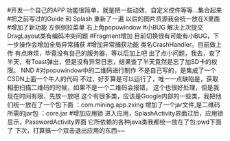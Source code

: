#开发一个自己的APP
    功能很简单，就是把一些动效、自定义控件等等...集合起来
#把之前写过的Guide 和 Splash 重新了一遍
    以后的图片资源我会统一放在X里面
#增加了新功能
    左侧侧拉菜单
    右上角popuwindow
#小BUG
    解决上次提交DragLayout类有编码冲突问题
#Fragment增加
    目前切换很有可能有小BUG，下一步操作会增加全局异常捕获
#增加异常捕获功能
    类名CrashHandler。目前做上传 有点麻烦，毕竟没有自己的服务器，等以后加上吧
    出了点小问题，我去，查了半天，有Toast弹出，但是没有异常日志，结果查了半天竟然是忘了加SD卡的权限。
    NND
#对popuwindow中的二维码进行制作
    不是自己写的，是集成了一个CSDN上面一个牛人的代码
    不过，好歹算是可以运行了，唯一一点缺陷是，获取相册扫描二维码的时候，如果不是一个二维码会报错，
    这个也很好处理，但是我现在时间有限，先放一放吧
    这个有很多类，应该是Google内部的一些类，我把他们统一放在了一个包下面
            ：com.mining.app.zxing
    增加了一个jar文件,是二维码所需的jar包
            ：core.jar
#增加应用锁
    进入应用，SplashActivity界面过后，应用锁显示，PasswordActivity界面
    它所依赖的各种java类我都统一放在了包:pwd下面了
    下次，打算搞一个双击退出应用的东西~~
